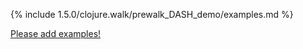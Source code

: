 {% include 1.5.0/clojure.walk/prewalk_DASH_demo/examples.md %}

[Please add examples!](https://github.com/arrdem/grimoire/edit/master/_includes/1.6.0/clojure.walk/prewalk_DASH_demo/examples.md)
